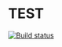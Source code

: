 # TEST

[![Build status](https://ci.appveyor.com/api/projects/status/6k3w4c9d1vw0ta8a?svg=true)](https://ci.appveyor.com/project/vlknvd/hw-matchers)
